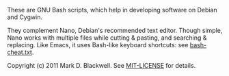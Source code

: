 These are GNU Bash scripts, which help in developing software on Debian
and Cygwin.

They complement Nano, Debian's recommended text editor. Though simple,
Nano works with multiple files while cutting & pasting, and searching &
replacing. Like Emacs, it uses Bash-like keyboard shortcuts: see
[bash-cheat.txt](https://github.com/MarkDBlackwell/bash-tool-scripts/blob/master/bash-cheat.txt).

Copyright (c) 2011 Mark D. Blackwell. See
[MIT-LICENSE](https://github.com/MarkDBlackwell/bash-tool-scripts/blob/master/MIT-LICENSE)
for details.
